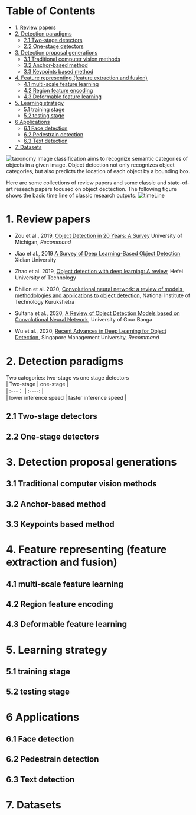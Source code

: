 # Table of Contents
- [1. Review papers](#1-review-papers)
- [2. Detection paradigms](#2-detection-paradigms)
  * [2.1 Two-stage detectors](#21-two-stage-detectors)
  * [2.2 One-stage detectors](#22-one-stage-detectors)
- [3. Detection proposal generations](#3-detection-proposal-generations)
  * [3.1 Traditional computer vision methods](#31-traditional-computer-vision-methods)
  * [3.2 Anchor-based method](#32-anchor-based-method)
  * [3.3 Keypoints based method](#33-keypoints-based-method)
- [4. Feature representing (feature extraction and fusion)](#4-feature-representing--feature-extraction-and-fusion-)
  * [4.1 multi-scale feature learning](#41-multi-scale-feature-learning)
  * [4.2 Region feature encoding](#42-region-feature-encoding)
  * [4.3 Deformable feature learning](#43-deformable-feature-learning)
- [5. Learning strategy](#5-learning-strategy)
  * [5.1 training stage](#51-training-stage)
  * [5.2 testing stage](#52-testing-stage)
- [6 Applications](#6-applications)
  * [6.1 Face detection](#61-face-detection)
  * [6.2 Pedestrain detection](#62-pedestrain-detection)
  * [6.3 Text detection](#63-text-detection)
- [7. Datasets](#7-datasets)

![taxonomy](https://user-images.githubusercontent.com/42667259/89758255-a6440e80-dae7-11ea-8ab1-b5cb6b679b17.png)
Image classification aims to recognize semantic categories of objects in a given image. Object detection not only recognizes object categories, but also predicts the location of each object by a bounding box.

Here are some collections of review papers and some classic and state-of-art reseach papers focused on object dectection. The following figure shows the basic time line of classic research outputs.
![timeLine](https://user-images.githubusercontent.com/42667259/89758241-9e846a00-dae7-11ea-9dfe-3487c1ebf90e.png)


# 1. Review papers

- Zou et al., 2019, [Object Detection in 20 Years: A Survey](https://arxiv.org/abs/1905.05055) University of Michigan, *Recommand*

- Jiao et al., 2019 [A Survey of Deep Learning-Based Object Detection](https://ieeexplore.ieee.org/abstract/document/8825470/) Xidian University

- Zhao et al. 2019, [Object detection with deep learning: A review](https://ieeexplore.ieee.org/abstract/document/8627998/), Hefei University of Technology

- Dhillon et al. 2020, [Convolutional neural network: a review of models, methodologies and applications to object detection](https://link.springer.com/article/10.1007/s13748-019-00203-0), National Institute of Technology Kurukshetra

- Sultana et al., 2020, [A Review of Object Detection Models based on Convolutional Neural Network](https://arxiv.org/pdf/1905.01614.pdf), University of Gour Banga

- Wu et al., 2020, [Recent Advances in Deep Learning for Object Detection](https://www.sciencedirect.com/science/article/pii/S0925231220301430), Singapore Management University, *Recommand*

# 2. Detection paradigms
Two categories: two-stage vs one stage detectors  
| Two-stage | one-stage |  
| :---： | :----: |  
| lower inference speed | faster inference speed |  


## 2.1 Two-stage detectors



## 2.2 One-stage detectors

# 3. Detection proposal generations
## 3.1 Traditional computer vision methods

## 3.2 Anchor-based method

## 3.3 Keypoints based method


# 4. Feature representing (feature extraction and fusion)
## 4.1 multi-scale feature learning

## 4.2 Region feature encoding

## 4.3 Deformable feature learning

# 5. Learning strategy
## 5.1 training stage


## 5.2 testing stage


# 6 Applications
## 6.1 Face detection


## 6.2 Pedestrain detection


## 6.3 Text detection


# 7. Datasets

